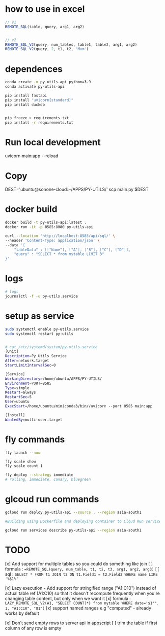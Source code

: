 # how to use in excel
```js
// v1
REMOTE_SQL(table, query, arg1, arg2)


// v2
REMOTE_SQL_V2(query, num_tables, table1, table2, arg1, arg2)
REMOTE_SQL_V2(query, 2, t1, t2, 'Mum')
```

# dependences
```bash
conda create -n py-utils-api python=3.9
conda activate py-utils-api

pip install fastapi
pip install "uvicorn[standard]"
pip install duckdb


pip freeze > requirements.txt
pip install -r requirements.txt
```

# Run local development
uvicorn main:app --reload

# Copy
DEST='ubuntu@sonone-cloud:~/APPS/PY-UTILS/'
scp main.py $DEST

# docker build
```bash
docker build -t py-utils-api:latest .
docker run -it -p 8585:8080 py-utils-api

curl --location 'http://localhost:8585/api/sql/' \
--header 'Content-Type: application/json' \
--data '{
    "tableData" : [["Name"], ["A"], ["B"], ["C"], ["D"]],
    "query" : "SELECT * from mytable LIMIT 3"
}'
```

# logs
```bash
# logs
journalctl -f -u py-utils.service
```

# setup as service

```bash
sudo systemctl enable py-utils.service
sudo systemctl restart py-utils


# cat /etc/systemd/system/py-utils.service
[Unit]
Description=Py Utils Service
After=network.target
StartLimitIntervalSec=0

[Service]
WorkingDirectory=/home/ubuntu/APPS/PY-UTILS/
Environment=PORT=8585
Type=simple
Restart=always
RestartSec=5
User=ubuntu
ExecStart=/home/ubuntu/miniconda3/bin//uvicorn --port 8585 main:app

[Install]
WantedBy=multi-user.target

```

# fly commands
```bash
fly launch --now

fly scale show
fly scale count 1

fly deploy --strategy immediate
# rolling, immediate, canary, bluegreen
```

# glcoud run commands
```bash
gcloud run deploy py-utils-api --source . --region asia-south1

#Building using Dockerfile and deploying container to Cloud Run service [py-utils-api] in project [ytapi-371521] region [asia-south1]

gcloud run services describe py-utils-api --region asia-south1

```

# TODO
[x] Add support for multiple tables so you could do something like join
  [ ] formula : `=REMOTE_SQL(query, num_table, t1, t2, t3, arg1, arg2, arg3)`
  [ ] sql : `SELECT * FROM t1 JOIN t2 ON t1.Field1 = t2.Field2 WHERE name LIKE '%$1%'`

[x] Lazy execution - Add support for stringified range ("A1:C10") instead of actual table ref (A1:C10) so that it doesn't recompute frequently when you're changing table content, but only when we want it
  [x] formula : `LAZY_REMOTE_SQL_V2(A1, "SELECT COUNT(*) from mytable WHERE date='$1'", 1, "A1:C10", "O1")`
  [x] support named ranges e.g "computed" - already works by default

[x] Don't send empty rows to server api in appscript
  [ ] trim the table if first column of any row is empty
  